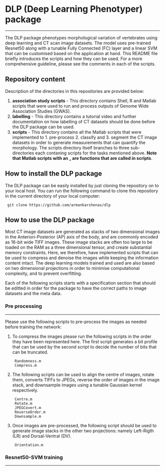 # DLP (Deep Learning Phenotyper) package  
---
The DLP package phenotypes morphological variation of vertebrates using deep learning and CT scan image datasets. The model uses pre-trained Resnet50 along with a tunable Fully Connected (FC) layer and a linear SVM that can be customised based on the application at hand. This README file briefly introduces the scripts and how they can be used. For a more comprehensive guideline, please see the comments in each of the scripts.

## Repository content
Description of the directories in this repositories are provided below:

1. **association study scripts** - This directory contains Shell, R and Matlab scripts that were used to run and process outputs of Genome Wide Association Studies (GWAS).  
2. **labelling** - This directory contains a tutorial video and further documentation on how labelling of CT datasets should be done before the DLP package can be used.  
3. **scripts** - This directory contains all the Matlab scripts that were implemented to 1. pre-process 2. classify and 3. segment the CT image datasets in order to generate measurements that can quantify the morphology. The scripts directory itself branches to three sub-directories each contaning scripts for the tasks mentioned above. **Note that Matlab scripts with an _ are functions that are called in scripts**. 

## How to install the DLP package 

The DLP package can be easily installed by just cloning the repository on to your local host. You can run the following command to clone this repository in the current directory of your local computer: 

	 git clone https://github.com/armankarshenas/dlp


## How to use the DLP package 

Most CT image datasets are generated as stacks of two dimensional images in the Anteriori-Posterior (AP) axis of the body, and are commonly encoded as 16-bit wide TIFF images. These image stacks are often too large to be loaded on the RAM as a three dimensional tensor, and create substantial memory constraints. Here, we therefore, have implemented scripts that can be used to compress and denoise the images while keeping the information content intact. The deep learning models trained and used are also based on two dimensional projections in order to minimise computational complexity, and to prevent overfitting. 

Each of the following scripts starts with a specification section that should be editted in order for the package to have the correct paths to image datasets and the meta data. 

### Pre processing 
---
Please use the following scripts to pre-process the images as needed before training the network: 

1. To compress the images please run the following scripts in the order they have been represented here. The first script generates a bit profile that can be used by the second script to decide the number of bits that can be truncated. 
		
		Randomness.m
		Compress.m
2. The following scripts can be used to align the centre of images, rotate them, converts TIFFs to JPEGs, reverse the order of images in the image stack, and downsample images using a tunable Gaussian kernel respectively. 

		Centre.m
		Rotate.m
		JPEGCovert.m
		ReverseOrder.m
		Downsample.m
3. Once images are pre-processed, the following script should be used to generate image stacks in the other two projections: namely Left-Rigth (LR) and Dorsal-Ventral (DV). 

		Orientation.m
		
### Resnet50-SVM training 
---